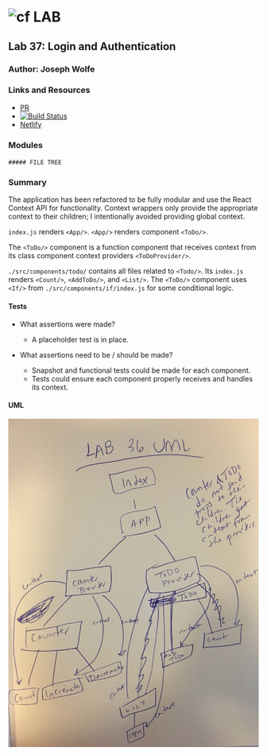 ![cf](http://i.imgur.com/7v5ASc8.png) LAB
============================================================================    

## Lab 37: Login and Authentication

### Author: Joseph Wolfe

### Links and Resources
* [PR](https://github.com/charmedsatyr-401-advanced-javascript/lab-37/pull/1)
* [![Build Status](https://travis-ci.com/charmedsatyr-401-advanced-javascript/lab-37.svg?branch=submission)](https://travis-ci.com/charmedsatyr-401-advanced-javascript/lab-37)
* [Netlify]()

### Modules
```
##### FILE TREE

```
### Summary
The application has been refactored to be fully modular and use the React Context API for functionality. Context wrappers only provide the appropriate context to their children; I intentionally avoided providing global context.

`index.js` renders `<App/>`.
`<App/>` renders component `<ToDo/>`.

The `<ToDo/>` component is a function component that receives context from its class component context providers `<ToDoProvider/>`.

`./src/components/todo/` contains all files related to `<Todo/>`. Its `index.js` renders `<Count/>`, `<AddToDo/>`, and `<List/>`. The `<ToDo/>` component uses `<If/>` from `./src/components/if/index.js` for some conditional logic.

#### Tests
* What assertions were made?
  * A placeholder test is in place.

* What assertions need to be / should be made?
  * Snapshot and functional tests could be made for each component.
  * Tests could ensure each component properly receives and handles its context.

#### UML
![UML](assets/uml.jpg)  

